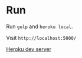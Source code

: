 # Run


Run `gulp`
and `heroku local`.

Visit `http://localhost:5000/`


[Heroku dev server](http://frozen-caverns-72254.herokuapp.com) 
